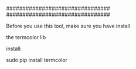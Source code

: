 ################################
################################



Before you use this tool, make sure you have install

the termcolor lib

install:

sudo pip install termcolor
